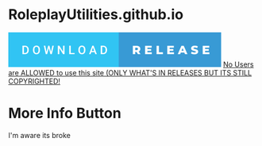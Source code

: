 # RoleplayUtilities.github.io
[<img src="https://github.com/Roleplay-Utilities/MegaUtilities.github.io/blob/main/download-release.svg">](https://github.com/Roleplay-Utilities/MegaUtilities.github.io/releases/tag/V0.0.1(Local))
[No Users are ALLOWED to use this site (ONLY WHAT'S IN RELEASES BUT ITS STILL COPYRIGHTED!](https://choosealicense.com/no-permission/)

# More Info Button
I'm aware its broke
